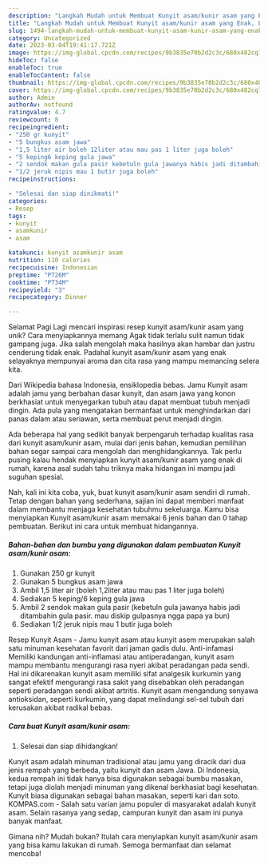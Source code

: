 ```yaml
---
description: "Langkah Mudah untuk Membuat Kunyit asam/kunir asam yang Enak, Lezat"
title: "Langkah Mudah untuk Membuat Kunyit asam/kunir asam yang Enak, Lezat"
slug: 1494-langkah-mudah-untuk-membuat-kunyit-asam-kunir-asam-yang-enak-lezat
category: Uncategorized
date: 2023-03-04T19:41:17.721Z
image: https://img-global.cpcdn.com/recipes/9b3835e70b2d2c3c/680x482cq70/kunyit-asamkunir-asam-foto-resep-utama.jpg
hideToc: false
enableToc: true
enableTocContent: false
thumbnail: https://img-global.cpcdn.com/recipes/9b3835e70b2d2c3c/680x482cq70/kunyit-asamkunir-asam-foto-resep-utama.jpg
cover: https://img-global.cpcdn.com/recipes/9b3835e70b2d2c3c/680x482cq70/kunyit-asamkunir-asam-foto-resep-utama.jpg
author: Admin
authorAv: notfound
ratingvalue: 4.7
reviewcount: 8
recipeingredient:
- "250 gr kunyit"
- "5 bungkus asam jawa"
- "1,5 liter air boleh 12liter atau mau pas 1 liter juga boleh"
- "5 keping6 keping gula jawa"
- "2 sendok makan gula pasir kebetuln gula jawanya habis jadi ditambahin gula pasir mau diskip gulpasnya ngga papa ya bun"
- "1/2 jeruk nipis mau 1 butir juga boleh"
recipeinstructions:

- "Selesai dan siap dinikmati!"
categories:
- Resep
tags:
- kunyit
- asamkunir
- asam

katakunci: kunyit asamkunir asam 
nutrition: 110 calories
recipecuisine: Indonesian
preptime: "PT26M"
cooktime: "PT34M"
recipeyield: "3"
recipecategory: Dinner

---
```



Selamat Pagi Lagi mencari inspirasi resep kunyit asam/kunir asam yang unik? Cara menyiapkannya memang Agak tidak terlalu sulit namun tidak gampang juga. Jika salah mengolah maka hasilnya akan hambar dan justru cenderung tidak enak. Padahal kunyit asam/kunir asam yang enak selayaknya mempunyai aroma dan cita rasa yang mampu memancing selera kita.


Dari Wikipedia bahasa Indonesia, ensiklopedia bebas. Jamu Kunyit asam adalah jamu yang berbahan dasar kunyit, dan asam jawa yang konon berkhasiat untuk menyegarkan tubuh atau dapat membuat tubuh menjadi dingin. Ada pula yang mengatakan bermanfaat untuk menghindarkan dari panas dalam atau seriawan, serta membuat perut menjadi dingin.

Ada beberapa hal yang sedikit banyak berpengaruh terhadap kualitas rasa dari kunyit asam/kunir asam, mulai dari jenis bahan, kemudian pemilihan bahan segar sampai cara mengolah dan menghidangkannya. Tak perlu pusing kalau hendak menyiapkan kunyit asam/kunir asam yang enak di rumah, karena asal sudah tahu triknya maka hidangan ini mampu jadi suguhan spesial.


Nah, kali ini kita coba, yuk, buat kunyit asam/kunir asam sendiri di rumah. Tetap dengan bahan yang sederhana, sajian ini dapat memberi manfaat dalam membantu menjaga kesehatan tubuhmu sekeluarga. Kamu bisa menyiapkan Kunyit asam/kunir asam memakai 6 jenis bahan dan 0 tahap pembuatan. Berikut ini cara untuk membuat hidangannya.

<!--inarticleads1-->

##### Bahan-bahan dan bumbu yang digunakan dalam pembuatan Kunyit asam/kunir asam:

1. Gunakan 250 gr kunyit
1. Gunakan 5 bungkus asam jawa
1. Ambil 1,5 liter air (boleh 1,2liter atau mau pas 1 liter juga boleh)
1. Sediakan 5 keping/6 keping gula jawa
1. Ambil 2 sendok makan gula pasir (kebetuln gula jawanya habis jadi ditambahin gula pasir. mau diskip gulpasnya ngga papa ya bun)
1. Sediakan 1/2 jeruk nipis mau 1 butir juga boleh


Resep Kunyit Asam - Jamu kunyit asam atau kunyit asem merupakan salah satu minuman kesehatan favorit dari jaman gadis dulu. Anti-infamasi Memiliki kandungan anti-inflamasi atau antiperadangan, kunyit asam mampu membantu mengurangi rasa nyeri akibat peradangan pada sendi. Hal ini dikarenakan kunyit asam memiliki sifat analgesik kurkumin yang sangat efektif mengurangi rasa sakit yang disebabkan oleh peradangan seperti peradangan sendi akibat artritis. Kunyit asam mengandung senyawa antioksidan, seperti kurkumin, yang dapat melindungi sel-sel tubuh dari kerusakan akibat radikal bebas. 

<!--inarticleads2-->

##### Cara buat Kunyit asam/kunir asam:


1. Selesai dan siap dihidangkan!

Kunyit asam adalah minuman tradisional atau jamu yang diracik dari dua jenis rempah yang berbeda, yaitu kunyit dan asam Jawa. Di Indonesia, kedua rempah ini tidak hanya bisa digunakan sebagai bumbu masakan, tetapi juga diolah menjadi minuman yang dikenal berkhasiat bagi kesehatan. Kunyit biasa digunakan sebagai bahan masakan, seperti kari dan soto. KOMPAS.com - Salah satu varian jamu populer di masyarakat adalah kunyit asam. Selain rasanya yang sedap, campuran kunyit dan asam ini punya banyak manfaat. 

Gimana nih? Mudah bukan? Itulah cara menyiapkan kunyit asam/kunir asam yang bisa kamu lakukan di rumah. Semoga bermanfaat dan selamat mencoba!
